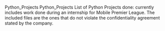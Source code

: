 Python_Projects
Python_Projects List of Python Projects done: currently includes work done during an internship for Mobile Premier League. The included files are the ones that do not violate the confidentiality agreement stated by the company.

